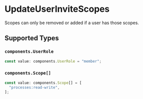 # UpdateUserInviteScopes

Scopes can only be removed or added if a user has those scopes.


## Supported Types

### `components.UserRole`

```typescript
const value: components.UserRole = "member";
```

### `components.Scope[]`

```typescript
const value: components.Scope[] = [
  "processes:read-write",
];
```

